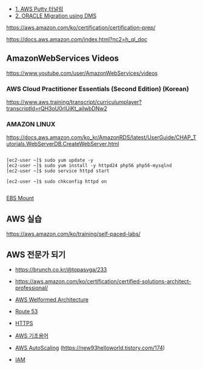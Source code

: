 * [1. AWS Putty 터널링](https://cloud.hosting.kr/aws-ec2/)
* [2. ORACLE Migration using DMS](https://aws.amazon.com/ko/blogs/database/how-to-migrate-from-oracle-asm-to-aws-using-aws-dms/)


https://aws.amazon.com/ko/certification/certification-prep/

https://docs.aws.amazon.com/index.html?nc2=h_ql_doc

## AmazonWebServices Videos ##

https://www.youtube.com/user/AmazonWebServices/videos



### AWS Cloud Practitioner Essentials (Second Edition) (Korean) ###

https://www.aws.training/transcript/curriculumplayer?transcriptId=rQH3oU0rlUiKt_ajlwbDNw2



### AMAZON LINUX ###

https://docs.aws.amazon.com/ko_kr/AmazonRDS/latest/UserGuide/CHAP_Tutorials.WebServerDB.CreateWebServer.html


```

[ec2-user ~]$ sudo yum update -y
[ec2-user ~]$ sudo yum install -y httpd24 php56 php56-mysqlnd
[ec2-user ~]$ sudo service httpd start

[ec2-user ~]$ sudo chkconfig httpd on


```

[EBS Mount](https://www.lesstif.com/pages/viewpage.action?pageId=36208717)


## AWS 실습 ##

https://aws.amazon.com/ko/training/self-paced-labs/


## AWS 전문가 되기 ##

* https://brunch.co.kr/@topasvga/233

* https://aws.amazon.com/ko/certification/certified-solutions-architect-professional/


* [AWS Welformed Architecture](https://www.aws.training/learningobject/curriculum?id=12049)

* [Route 53](https://brunch.co.kr/@topasvga/228)

* [HTTPS](https://brunch.co.kr/@topasvga/419)

* [AWS 기초용어](https://brunch.co.kr/@topasvga/391)

* [AWS AutoScaling](https://brunch.co.kr/@topasvga/480) (https://new93helloworld.tistory.com/174)

* [IAM](https://www.youtube.com/watch?v=YQsK4MtsELU)
